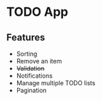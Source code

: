 # TODO App

## Features

- Sorting
- Remove an item
- ~~Validation~~
- Notifications
- Manage multiple TODO lists
- Pagination
